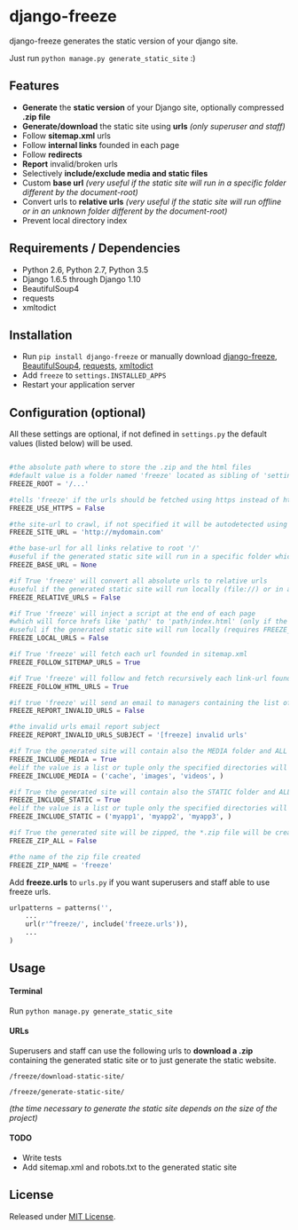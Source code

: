 # django-freeze
django-freeze generates the static version of your django site.

Just run ``python manage.py generate_static_site`` :)

## Features

- **Generate** the **static version** of your Django site, optionally compressed **.zip file**
- **Generate/download** the static site using **urls** *(only superuser and staff)*
- Follow **sitemap.xml** urls
- Follow **internal links** founded in each page
- Follow **redirects**
- **Report** invalid/broken urls
- Selectively **include/exclude media and static files**
- Custom **base url** *(very useful if the static site will run in a specific folder different by the document-root)*
- Convert urls to **relative urls** *(very useful if the static site will run offline or in an unknown folder different by the document-root)*
- Prevent local directory index

## Requirements / Dependencies
- Python 2.6, Python 2.7, Python 3.5
- Django 1.6.5 through Django 1.10
- BeautifulSoup4
- requests
- xmltodict

## Installation
- Run ``pip install django-freeze`` or manually download [django-freeze](https://pypi.python.org/pypi/django-freeze), [BeautifulSoup4](https://pypi.python.org/pypi/beautifulsoup4), 
[requests](https://pypi.python.org/pypi/requests/), [xmltodict](https://pypi.python.org/pypi/xmltodict)
- Add ``freeze`` to ``settings.INSTALLED_APPS``
- Restart your application server

## Configuration (optional)

All these settings are optional, if not defined in ``settings.py`` the default values (listed below) will be used.

```python

#the absolute path where to store the .zip and the html files
#default value is a folder named 'freeze' located as sibling of 'settings.MEDIA_ROOT'
FREEZE_ROOT = '/...' 

#tells 'freeze' if the urls should be fetched using https instead of http protocol (only if FREEZE_SITE_URL is not defined)
FREEZE_USE_HTTPS = False

#the site-url to crawl, if not specified it will be autodetected using the sites app
FREEZE_SITE_URL = 'http://mydomain.com'

#the base-url for all links relative to root '/'
#useful if the generated static site will run in a specific folder which is not the document-root
FREEZE_BASE_URL = None

#if True 'freeze' will convert all absolute urls to relative urls
#useful if the generated static site will run locally (file://) or in an unknown folder which is not the document-root (only if FREEZE_BASE_URL is not defined)
FREEZE_RELATIVE_URLS = False

#if True 'freeze' will inject a script at the end of each page
#which will force hrefs like 'path/' to 'path/index.html' (only if the site is running under file://)
#useful if the generated static site will run locally (requires FREEZE_RELATIVE_URLS set to True) to prevent local directory index
FREEZE_LOCAL_URLS = False

#if True 'freeze' will fetch each url founded in sitemap.xml
FREEZE_FOLLOW_SITEMAP_URLS = True

#if True 'freeze' will follow and fetch recursively each link-url founded in each page
FREEZE_FOLLOW_HTML_URLS = True

#if true 'freeze' will send an email to managers containing the list of all invalid urls (404, 500, etc..)
FREEZE_REPORT_INVALID_URLS = False

#the invalid urls email report subject
FREEZE_REPORT_INVALID_URLS_SUBJECT = '[freeze] invalid urls'

#if True the generated site will contain also the MEDIA folder and ALL its content
FREEZE_INCLUDE_MEDIA = True
#elif the value is a list or tuple only the specified directories will be included
FREEZE_INCLUDE_MEDIA = ('cache', 'images', 'videos', )

#if True the generated site will contain also the STATIC folder and ALL its content
FREEZE_INCLUDE_STATIC = True
#elif the value is a list or tuple only the specified directories will be included
FREEZE_INCLUDE_STATIC = ('myapp1', 'myapp2', 'myapp3', )

#if True the generated site will be zipped, the *.zip file will be created in FREEZE_ROOT
FREEZE_ZIP_ALL = False

#the name of the zip file created
FREEZE_ZIP_NAME = 'freeze' 
```
Add **freeze.urls** to ``urls.py`` if you want superusers and staff able to use freeze urls.

```python
urlpatterns = patterns('',
    ...
    url(r'^freeze/', include('freeze.urls')),
    ...
)
```

## Usage

#### Terminal

Run ``python manage.py generate_static_site`` 

#### URLs
Superusers and staff can use the following urls to **download a .zip** containing the generated static site or to just generate the static website.

``/freeze/download-static-site/``

``/freeze/generate-static-site/``

*(the time necessary to generate the static site depends on the size of the project)*

#### TODO
- Write tests
- Add sitemap.xml and robots.txt to the generated static site

## License
Released under [MIT License](LICENSE).
